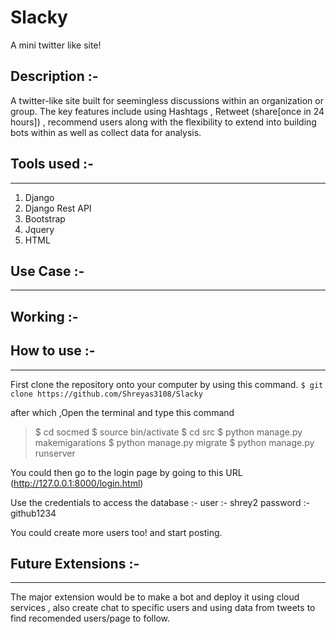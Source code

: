 # Slacky
A mini twitter like site! 

Description :- 
---
A twitter-like site built for seemingless discussions within an organization or group. The key features include using Hashtags , Retweet (share[once in 24 hours]) , recommend users along with the flexibility to extend into building bots within as well as collect data for analysis. 

## Tools used :- 
---
1. Django 
2. Django Rest API 
3. Bootstrap 
4. Jquery 
5. HTML 

## Use Case :- 
---



## Working :- 


## How to use :- 
---
First clone the repository onto your computer by using this command. 
   ```$ git clone https://github.com/Shreyas3108/Slacky```


after which ,Open the terminal and type this command 
>$ cd socmed
>$ source bin/activate
>$ cd src
>$ python manage.py makemigarations 
>$ python manage.py migrate
>$   python manage.py runserver
       
You could then go to the login page by going to this URL
(http://127.0.0.1:8000/login.html)

Use the credentials to access the database :- 
user :- shrey2 
password :- github1234 

You could create more users too! and start posting. 

## Future Extensions :- 
----

The major extension would be to make a bot and deploy it using cloud services , also create chat to specific users and using data from tweets to find recomended users/page to follow.   


  
   

